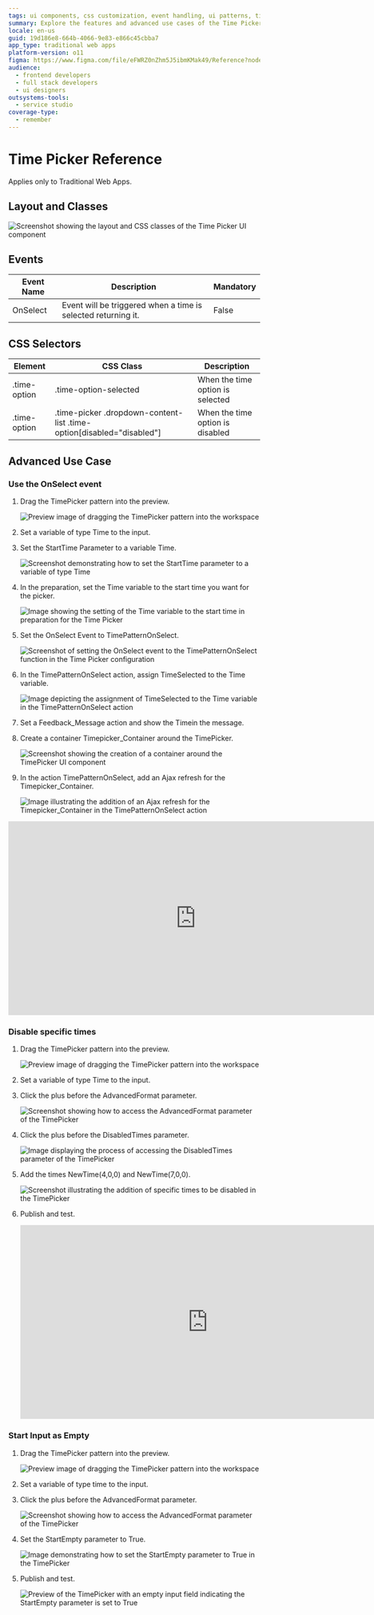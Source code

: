 ```yaml
---
tags: ui components, css customization, event handling, ui patterns, time management
summary: Explore the features and advanced use cases of the Time Picker UI component in OutSystems 11 (O11).
locale: en-us
guid: 19d186e8-664b-4066-9e83-e866c45cbba7
app_type: traditional web apps
platform-version: o11
figma: https://www.figma.com/file/eFWRZ0nZhm5J5ibmKMak49/Reference?node-id=615:592
audience:
  - frontend developers
  - full stack developers
  - ui designers
outsystems-tools:
  - service studio
coverage-type:
  - remember
---
```


# Time Picker Reference

<div class="info" markdown="1">

Applies only to Traditional Web Apps.

</div>

## Layout and Classes

![Screenshot showing the layout and CSS classes of the Time Picker UI component](images/timepicker-image-2.png "Time Picker Layout")

## Events

| **Event Name** |  **Description** |  **Mandatory**  |
| ---|---|--- |  
| OnSelect | Event will be triggered when a time is selected returning it.  |  False  |

## CSS Selectors

| **Element** |  **CSS Class** |  **Description**  |
| ---|---|--- |
| .time-option | .time-option-selected |  When the time option is selected  |
| .time-option | .time-picker .dropdown-content-list .time-option[disabled="disabled"] |  When the time option is disabled  |

## Advanced Use Case

### Use the OnSelect event

1. Drag the TimePicker pattern into the preview.

    ![Preview image of dragging the TimePicker pattern into the workspace](images/timepicker-image-1.png "Time Picker Pattern Preview")

1. Set a variable of type Time to the input.

1. Set the StartTime Parameter to a variable Time.

    ![Screenshot demonstrating how to set the StartTime parameter to a variable of type Time](images/timepicker-image-3.png "Setting StartTime Parameter")

1. In the preparation, set the Time variable to the start time you want for the picker.

    ![Image showing the setting of the Time variable to the start time in preparation for the Time Picker](images/timepicker-image-4.png "Preparation Time Variable")

1. Set the OnSelect Event to TimePatternOnSelect.

    ![Screenshot of setting the OnSelect event to the TimePatternOnSelect function in the Time Picker configuration](images/timepicker-image-5.png "OnSelect Event Setup")

1. In the TimePatternOnSelect action, assign  TimeSelected to the Time variable.

    ![Image depicting the assignment of TimeSelected to the Time variable in the TimePatternOnSelect action](images/timepicker-image-6.png "TimePatternOnSelect Action")

1. Set a Feedback_Message action and show the Timein the message.

1. Create a container Timepicker_Container around the TimePicker.

    ![Screenshot showing the creation of a container around the TimePicker UI component](images/timepicker-image-7.png "TimePicker Container")

1. In the action TimePatternOnSelect, add an Ajax refresh for the Timepicker_Container.

    ![Image illustrating the addition of an Ajax refresh for the Timepicker_Container in the TimePatternOnSelect action](images/timepicker-image-8.png "Ajax Refresh Setup")

<iframe src="https://player.vimeo.com/video/998212683" width="750" height="388" frameborder="0" allow="autoplay; fullscreen" allowfullscreen="">Video demonstrating interaction with the Time Picker UI component.</iframe>

### Disable specific times

1. Drag the TimePicker pattern into the preview.

    ![Preview image of dragging the TimePicker pattern into the workspace](images/timepicker-image-1.png "Time Picker Pattern Preview")

1. Set a variable of type Time to the input.

1. Click the plus before the AdvancedFormat parameter.

    ![Screenshot showing how to access the AdvancedFormat parameter of the TimePicker](images/timepicker-image-9.png "AdvancedFormat Parameter")

1. Click the plus before the DisabledTimes parameter.

    ![Image displaying the process of accessing the DisabledTimes parameter of the TimePicker](images/timepicker-image-10.png "DisabledTimes Parameter")

1. Add the times NewTime(4,0,0) and NewTime(7,0,0).

    ![Screenshot illustrating the addition of specific times to be disabled in the TimePicker](images/timepicker-image-11.png "Disabling Specific Times")

1. Publish and test.

    <iframe src="https://player.vimeo.com/video/998212655" width="750" height="388" frameborder="0" allow="autoplay; fullscreen" allowfullscreen="">Video showing the Time Picker with specific times disabled.</iframe>

### Start Input as Empty

1. Drag the TimePicker pattern into the preview.

    ![Preview image of dragging the TimePicker pattern into the workspace](images/timepicker-image-1.png "Time Picker Pattern Preview")

1. Set a variable of type time to the input.

1. Click the plus before the AdvancedFormat parameter.

    ![Screenshot showing how to access the AdvancedFormat parameter of the TimePicker](images/timepicker-image-9.png "AdvancedFormat Parameter")

1. Set the StartEmpty parameter to True.

    ![Image demonstrating how to set the StartEmpty parameter to True in the TimePicker](images/timepicker-image-12.png "StartEmpty Parameter Setup")

1. Publish and test.

    ![Preview of the TimePicker with an empty input field indicating the StartEmpty parameter is set to True](images/timepicker-image-13.png "Empty Time Picker Input")
